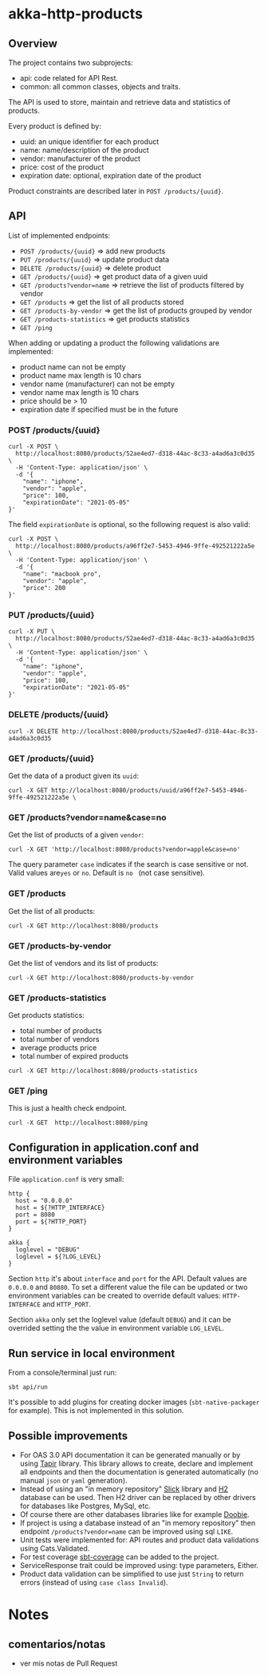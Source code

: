# akka-http-products

## Overview

The project contains two subprojects:

- api: code related for API Rest.
- common: all common classes, objects and traits.

The API is used to store, maintain and retrieve data and statistics of products.

Every product is defined by:

- uuid: an unique identifier for each product
- name: name/description of the product
- vendor: manufacturer of the product
- price: cost of the product
- expiration date: optional, expiration date of the product

Product constraints are described later in `POST /products/{uuid}`.

## API

List of implemented endpoints:

- `POST /products/{uuid}` => add new products
- `PUT /products/{uuid}` => update product data
- `DELETE /products/{uuid}` => delete product
- `GET /products/{uuid}` => get product data of a given uuid
- `GET /products?vendor=name` => retrieve the list of products filtered by vendor
- `GET /products` => get the list of all products stored
- `GET /products-by-vendor` => get the list of products grouped by vendor
- `GET /products-statistics` => get products statistics
- `GET /ping`

When adding or updating a product the following validations are implemented:

- product name can not be empty
- product name max length is 10 chars
- vendor name (manufacturer) can not be empty
- vendor name max length is 10 chars
- price should be > 10
- expiration date if specified must be in the future

### POST /products/{uuid}

```
curl -X POST \
  http://localhost:8080/products/52ae4ed7-d318-44ac-8c33-a4ad6a3c0d35 \
  -H 'Content-Type: application/json' \
  -d '{
    "name": "iphone",
    "vendor": "apple",
    "price": 100,
    "expirationDate": "2021-05-05"
}'
```

The field `expirationDate` is optional, so the following request is also valid:

```
curl -X POST \
  http://localhost:8080/products/a96ff2e7-5453-4946-9ffe-492521222a5e \
  -H 'Content-Type: application/json' \
  -d '{
    "name": "macbook pro",
    "vendor": "apple",
    "price": 200
}'
```

### PUT /products/{uuid}

```
curl -X PUT \
  http://localhost:8080/products/52ae4ed7-d318-44ac-8c33-a4ad6a3c0d35 \
  -H 'Content-Type: application/json' \
  -d '{
    "name": "iphone",
    "vendor": "apple",
    "price": 100,
    "expirationDate": "2021-05-05"
}'
```

### DELETE /products/{uuid}

``` 
curl -X DELETE http://localhost:8080/products/52ae4ed7-d318-44ac-8c33-a4ad6a3c0d35
```

### GET /products/{uuid}

Get the data of a product given its `uuid`:

```
curl -X GET http://localhost:8080/products/uuid/a96ff2e7-5453-4946-9ffe-492521222a5e \
```


### GET /products?vendor=name&case=no

Get the list of products of a given `vendor`:

```
curl -X GET 'http://localhost:8080/products?vendor=apple&case=no' 
```

The query parameter `case` indicates if the search is case sensitive or not.
Valid values are`yes` or `no`. 
Default is `no ` (not case sensitive).

### GET /products

Get the list of all products:

```
curl -X GET http://localhost:8080/products 
```

### GET /products-by-vendor

Get the list of vendors and its list of products:

```
curl -X GET http://localhost:8080/products-by-vendor 
```

### GET /products-statistics

Get products statistics:

- total number of products
- total number of vendors 
- average products price
- total number of expired products

```
curl -X GET http://localhost:8080/products-statistics
```

### GET /ping

This is just a health check endpoint.

```
curl -X GET  http://localhost:8080/ping 
```

## Configuration in application.conf and environment variables

File `application.conf` is very small:

```
http {
  host = "0.0.0.0"
  host = ${?HTTP_INTERFACE}
  port = 8080
  port = ${?HTTP_PORT}
}

akka {
  loglevel = "DEBUG"
  loglevel = ${?LOG_LEVEL}
}
```

Section `http` it's about `interface` and `port` for the API.
Default values are `0.0.0.0` and `80880`.
To set a different value the file can be updated or two environment variables can be created to override default values: `HTTP-INTERFACE` and `HTTP_PORT`.

Section `akka` only set the loglevel value (default `DEBUG`) and it can be overrided setting the the value in environment variable `LOG_LEVEL`.  

## Run service in local environment

From a console/terminal just run:

```
sbt api/run
```

It's possible to add plugins for creating docker images (`sbt-native-packager` for example).
This is not implemented in this solution.


## Possible improvements

- For OAS 3.0 API documentation it can be generated manually or by using [Tapir](https://github.com/softwaremill/tapir) library.
This library allows to create, declare and implement all endpoints and then the documentation is generated automatically (no manual `json` or `yaml` generation).
- Instead of using an "in memory repository" [Slick](https://scala-slick.org/) library and [H2](http://h2database.com/html/main.html) database can be used. 
Then H2 driver can be replaced by other drivers for databases like Postgres, MySql, etc.
- Of course there are other databases libraries like for example [Doobie](https://tpolecat.github.io/doobie/).
- If project is using a database instead of an "in memory repository" then endpoint `/products?vendor=name` can be improved using sql `LIKE`.
- Unit tests were implemented for: API routes and product data validations using Cats.Validated.
- For test coverage [sbt-coverage](https://github.com/scoverage/sbt-scoverage) can be added to the project.
- ServiceResponse trait could be improved using: type parameters, Either.
- Product data validation can be simplified to use just `String` to return errors (instead of using `case class Invalid`).


# Notes 

## comentarios/notas

- ver mis notas de Pull Request

